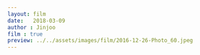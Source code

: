 ```yaml
---
layout: film
date:   2018-03-09
author : Jinjoo
film : true
preview: ../../assets/images/film/2016-12-26-Photo_60.jpeg
---
```

